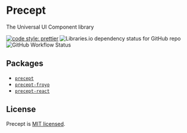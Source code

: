# Precept

The Universal UI Component library

<p>
    <a href="https://github.com/prettier/prettier"><img alt="code style: prettier" src="https://img.shields.io/badge/code_style-prettier-ff69b4.svg"></a>
    <img alt="Libraries.io dependency status for GitHub repo" src="https://img.shields.io/librariesio/github/marksmccann/precept">
    <img alt="GitHub Workflow Status" src="https://img.shields.io/github/actions/workflow/status/marksmccann/precept/node.js.yml">
</p>

## Packages

-   [`precept`](./packages/precept/)
-   [`precept-froyo`](./packages/precept-froyo/)
-   [`precept-react`](./packages/precept-froyo/)

## License

Precept is [MIT licensed](./LICENSE).
